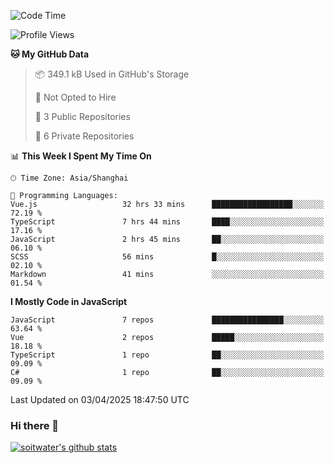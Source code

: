 <!--START_SECTION:waka-->
![Code Time](http://img.shields.io/badge/Code%20Time-4%2C842%20hrs%2047%20mins-blue)

![Profile Views](http://img.shields.io/badge/Profile%20Views-0-blue)

**🐱 My GitHub Data** 

> 📦 349.1 kB Used in GitHub's Storage 
 > 
> 🚫 Not Opted to Hire
 > 
> 📜 3 Public Repositories 
 > 
> 🔑 6 Private Repositories 
 > 
📊 **This Week I Spent My Time On** 

```text
🕑︎ Time Zone: Asia/Shanghai

💬 Programming Languages: 
Vue.js                   32 hrs 33 mins      ██████████████████░░░░░░░   72.19 % 
TypeScript               7 hrs 44 mins       ████░░░░░░░░░░░░░░░░░░░░░   17.16 % 
JavaScript               2 hrs 45 mins       ██░░░░░░░░░░░░░░░░░░░░░░░   06.10 % 
SCSS                     56 mins             █░░░░░░░░░░░░░░░░░░░░░░░░   02.10 % 
Markdown                 41 mins             ░░░░░░░░░░░░░░░░░░░░░░░░░   01.54 % 
```

**I Mostly Code in JavaScript** 

```text
JavaScript               7 repos             ████████████████░░░░░░░░░   63.64 % 
Vue                      2 repos             █████░░░░░░░░░░░░░░░░░░░░   18.18 % 
TypeScript               1 repo              ██░░░░░░░░░░░░░░░░░░░░░░░   09.09 % 
C#                       1 repo              ██░░░░░░░░░░░░░░░░░░░░░░░   09.09 % 
```




 Last Updated on 03/04/2025 18:47:50 UTC
<!--END_SECTION:waka-->

### Hi there 👋
[![soitwater's github stats](https://github-readme-stats.vercel.app/api?username=soitwater)](https://github.com/soitwater/github-readme-stats)
